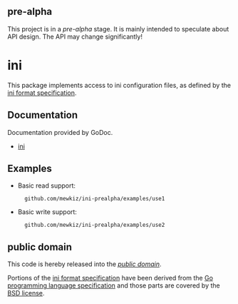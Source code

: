 pre-alpha
---------

This project is in a *pre-alpha* stage. It is mainly intended to speculate about
API design. The API may change significantly!

ini
===

This package implements access to ini configuration files, as defined by the
[ini format specification][].

[ini format specification]: https://github.com/mewkiz/ini-prealpha/blob/master/spec.md

Documentation
-------------

Documentation provided by GoDoc.

- [ini][]

[ini]: http://godoc.org/github.com/mewkiz/ini-prealpha

Examples
--------

* Basic read support:

		github.com/mewkiz/ini-prealpha/examples/use1

* Basic write support:

		github.com/mewkiz/ini-prealpha/examples/use2

public domain
-------------

This code is hereby released into the *[public domain][]*.

[public domain]: https://creativecommons.org/publicdomain/zero/1.0/

Portions of the [ini format specification][] have been derived from the
[Go programming language specification][] and those parts are covered by the
[BSD license][].

[Go programming language specification]: http://golang.org/ref/spec
[BSD license]: http://golang.org/LICENSE
